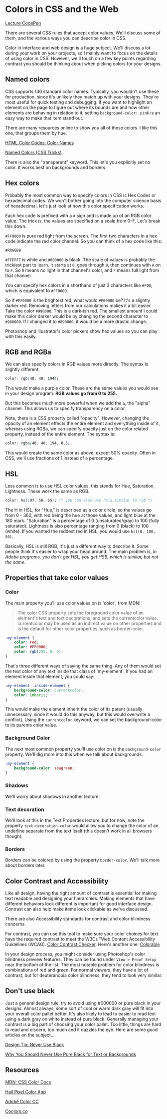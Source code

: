 # Colors in CSS and the Web

[Lecture CodePen](https://codepen.io/bdnorris/pen/QYNdvm)

There are several CSS rules that accept color values. We'll discuss some of them, and the various ways you can describe color in CSS.

Color in interface and web design is a huge subject. We'll discuss a lot during your work on your projects, so I mainly want to focus on the details of using color in CSS. However, we'll touch on a few key points regarding contrast you should be thinking about when picking colors for your designs.

## Named colors

CSS supports 140 standard color names. Typically, you wouldn't use these for production, since it's unlikely they match up with your designs. They're most useful for quick testing and debugging. If you want to highlight an element on the page to figure out where its bounds are and how other elements are behaving in relation to it, setting `background-color: pink` is an easy way to make that item stand out.

There are many resources online to show you all of these colors. I like this one, that groups them by hue. 

[HTML Color Codes: Color Names](https://htmlcolorcodes.com/color-names/)

[Named Colors (CSS Tricks)](https://css-tricks.com/snippets/css/named-colors-and-hex-equivalents/)

There is also the "transparent" keyword. This let's you explicitly set no color. It works best on backgrounds and borders. 

## Hex colors

Probably the most common way to specify colors in CSS is Hex Codes or hexadecimal codes. We won't bother going into the computer science basis of hexadecimal, let's just look at how this color specification works.

Each hex code is prefixed with a `#` sign and is made up of an RGB color value. The trick is, the values are specified on a scale from 0&ndash;F. Let's break this down.

`#FF0000` is pure red light from the screen. The first two characters in a hex code indicate the red color channel. So you can think of a hex code like this: 

`#RRGGBB`

`#FFFFFF` is white and `#000000` is black. The scale of values is probably the trickiest part to learn. It starts at `0`, goes through `9`, then continues with `A` on to `F`. So `0` means no light in that channel's color, and `F` means full light from that channel. 

You can specify hex colors in a shorthand of just 3 characters like `#F00`, which is equivalent to `#FF0000`.

So if `#FF0000` is the brightest red, what would `#F00000` be? It's a slightly darker red. Removing letters from our calculations makes it a bit easier. Take the color `#990000`. This is a dark-ish red. The smallest amount I could make this color darker would be by changing the second character to `#980000`. If I changed it to `#890000`, it would be a more drastic change. 

Photoshop and Illustrator's color pickers show hex values so you can play with this easily. 

## RGB and RGBa

We can also specify colors in RGB values more directly. The syntax is slightly different. 

```css
color: rgb(40, 40, 194);
```

This would make a purple color. These are the same values you would see in your design program. **RGB values go from 0 to 255.**

But this becomes much more powerful when we add the `a`, the "alpha" channel. This allows us to specify transparency on a color.

Note, there is a CSS property called "opacity". However, changing the opacity of an element effects the entire element and everything inside of it, whereas using RGBa, we can specify opacity just on the color related property, instead of the entire element. The syntax is:

```css
color: rgba(40, 40, 194, 0.5);
```

This would create the same color as above, except 50% opacity. Often in CSS, we'll use fractions of 1 instead of a percentage.

## HSL

Less common is to use HSL color values, this stands for Hue, Saturation, Lightness. These work the same as RGB. 

```css
color: hsl(97, 50, 65); /* you can also use hsla similar to rgb */
```

The H in HSL, for "Hue," is described as a color circle, so the values go from 0 - 360, with red being the hue at those values, and light blue at the 180 mark. "Saturation" is a percentage of 0 (unsaturated/gray) to 100 (fully saturated). Lightness is also percentage ranging from 0 (black) to 100 (white). If you wanted the reddest red in HSL, you would use `hsl(0, 100, 50)`. 

Basically, HSL is still RGB, it's just a different way to describe it. Some people think it's easier to wrap your head around. The main problem is, _in Adobe programs, you don't get HSL, you get HSB, which is similar, but not the same_.

## Properties that take color values

### Color

The main property you'll use color values on is 'color', from MDN:

> The color CSS property sets the foreground color value of an element's text and text decorations, and sets the currentcolor value. currentcolor may be used as an indirect value on other properties and is the default for other color properties, such as border-color.

```css
.my-element {
    color: red;
    color: #FF0000;
    color: rgb(255, 0, 0);
}
```

That's three different ways of saying the same thing. Any of them would set the text color of any text inside that class of 'my-element'. If you had an element inside that element, you could say: 

```css
.my-element .inside-element {
    background-color: currentcolor;
    color: inherit;
}
```

This would make the element inherit the color of its parent (usually unnecessary, since it would do this anyway, but this would overwrite a conflict). Using the `currentcolor` keyword, we can set the background-color to its parents color value.

### Background Color

The next most common property you'll use color on is the `background-color` property. We'll dig more into this when we talk about backgrounds. 

```css
.my-element {
    background-color: seagreen;
}
```

### Shadows

We'll worry about shadows in another lecture.

### Text decoration

We'll look at this in the Text Properties lecture, but for now, note the property `text-decoration-color` would allow you to change the color of an underline separate from the text itself (this doesn't work in all browsers though). 

### Borders

Borders can be colored by using the property `border-color`. We'll talk more about borders later.

## Color Contrast and Accessibility

Like all design, having the right amount of contrast is essential for making text readable and designing your hierarchies. Making elements that have different behaviors look different is important for good interface design. Contrast can also help make items look clickable as we've discussed. 

There are also Accessibility standards for contrast and color blindness concerns.

For contrast, you can use this tool to make sure your color choices for text have the required contrast to meet the W3Cs "Web Content Accessibility Guidelines (WCAG). [Color Contrast Checker](https://webaim.org/resources/contrastchecker/). Here's another one: [Colorable](https://colorable.jxnblk.com/)

In your design process, you might consider using Photoshop's color blindness preview features. They can be found under `View > Proof Setup` near the bottom of the list. The most notable problem for color blindness is combinations of red and green. For normal viewers, they have a lot of contrast, but for deuteranopia color blindness, they tend to look very similar.

## Don't use black

Just a general design rule, try to avoid using #000000 or pure black in your designs. Almost always, some sort of cool or warm dark gray will fit into your overall color pallet better. It's also likely to lead to easier to read text using a dark gray on white instead of pure black. Generally managing your contrast is a big part of choosing your color pallet. Too little, things are hard to read and discern, too much and it dazzles the eye. Here are some good articles on the subject...

[Design Tip: Never Use Black](https://ianstormtaylor.com/design-tip-never-use-black/)

[Why You Should Never Use Pure Black for Text or Backgrounds](https://uxmovement.com/content/why-you-should-never-use-pure-black-for-text-or-backgrounds/)


## Resources

[MDN: CSS Color Docs](https://developer.mozilla.org/en-US/docs/Web/HTML/Applying_color)

[Hail Pixel Color App](https://color.hailpixel.com)

[Adobe Color CC](https://color.adobe.com/create/color-wheel/)

[Coolors.co](https://coolors.co/)